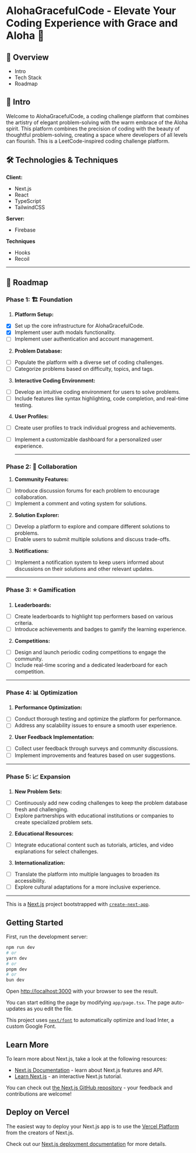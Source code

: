 # AlohaGracefulCode - Elevate Your Coding Experience with Grace and Aloha 🌺

## 📢 Overview

- Intro
- Tech Stack
- Roadmap

## 🔎 Intro

Welcome to AlohaGracefulCode, a coding challenge platform that combines the artistry of elegant problem-solving with the warm embrace of the Aloha spirit. This platform combines the precision of coding with the beauty of thoughtful problem-solving, creating a space where developers of all levels can flourish. This is a LeetCode-inspired coding challenge platform.

## 🛠 Technologies & Techniques

**Client:**

- Next.js
- React
- TypeScript
- TailwindCSS

**Server:**

- Firebase

**Techniques**

- Hooks
- Recoil

---

## 🎯 Roadmap

### Phase 1: 🏗️ Foundation

1. **Platform Setup:**

- [x] Set up the core infrastructure for AlohaGracefulCode.
- [x] Implement user auth modals functionality.
- [ ] Implement user authentication and account management.

2. **Problem Database:**

- [ ] Populate the platform with a diverse set of coding challenges.
- [ ] Categorize problems based on difficulty, topics, and tags.

3. **Interactive Coding Environment:**

- [ ] Develop an intuitive coding environment for users to solve problems.
- [ ] Include features like syntax highlighting, code completion, and real-time testing.

4. **User Profiles:**

- [ ] Create user profiles to track individual progress and achievements.
- [ ] Implement a customizable dashboard for a personalized user experience.

  ***

### Phase 2: 👥 Collaboration

1. **Community Features:**

- [ ] Introduce discussion forums for each problem to encourage collaboration.
- [ ] Implement a comment and voting system for solutions.

2. **Solution Explorer:**

- [ ] Develop a platform to explore and compare different solutions to problems.
- [ ] Enable users to submit multiple solutions and discuss trade-offs.

3. **Notifications:**

- [ ] Implement a notification system to keep users informed about discussions on their solutions and other relevant updates.

---

### Phase 3: ⭐ Gamification

1. **Leaderboards:**

- [ ] Create leaderboards to highlight top performers based on various criteria.
- [ ] Introduce achievements and badges to gamify the learning experience.

2. **Competitions:**

- [ ] Design and launch periodic coding competitions to engage the community.
- [ ] Include real-time scoring and a dedicated leaderboard for each competition.

---

### Phase 4: 📊 Optimization

1. **Performance Optimization:**

- [ ] Conduct thorough testing and optimize the platform for performance.
- [ ] Address any scalability issues to ensure a smooth user experience.

2. **User Feedback Implementation:**

- [ ] Collect user feedback through surveys and community discussions.
- [ ] Implement improvements and features based on user suggestions.

---

### Phase 5: 📈 Expansion

1. **New Problem Sets:**

- [ ] Continuously add new coding challenges to keep the problem database fresh and challenging.
- [ ] Explore partnerships with educational institutions or companies to create specialized problem sets.

2. **Educational Resources:**

- [ ] Integrate educational content such as tutorials, articles, and video explanations for select challenges.

3. **Internationalization:**

- [ ] Translate the platform into multiple languages to broaden its accessibility.
- [ ] Explore cultural adaptations for a more inclusive experience.

---

This is a [Next.js](https://nextjs.org/) project bootstrapped with [`create-next-app`](https://github.com/vercel/next.js/tree/canary/packages/create-next-app).

## Getting Started

First, run the development server:

```bash
npm run dev
# or
yarn dev
# or
pnpm dev
# or
bun dev
```

Open [http://localhost:3000](http://localhost:3000) with your browser to see the result.

You can start editing the page by modifying `app/page.tsx`. The page auto-updates as you edit the file.

This project uses [`next/font`](https://nextjs.org/docs/basic-features/font-optimization) to automatically optimize and load Inter, a custom Google Font.

## Learn More

To learn more about Next.js, take a look at the following resources:

- [Next.js Documentation](https://nextjs.org/docs) - learn about Next.js features and API.
- [Learn Next.js](https://nextjs.org/learn) - an interactive Next.js tutorial.

You can check out [the Next.js GitHub repository](https://github.com/vercel/next.js/) - your feedback and contributions are welcome!

## Deploy on Vercel

The easiest way to deploy your Next.js app is to use the [Vercel Platform](https://vercel.com/new?utm_medium=default-template&filter=next.js&utm_source=create-next-app&utm_campaign=create-next-app-readme) from the creators of Next.js.

Check out our [Next.js deployment documentation](https://nextjs.org/docs/deployment) for more details.
